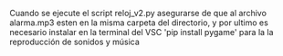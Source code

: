 Cuando se ejecute el script reloj_v2.py asegurarse de que al archivo alarma.mp3 esten en la misma carpeta del directorio,
y por ultimo es necesario instalar en la terminal del VSC 'pip install pygame' para la la reproducción de sonidos y música
